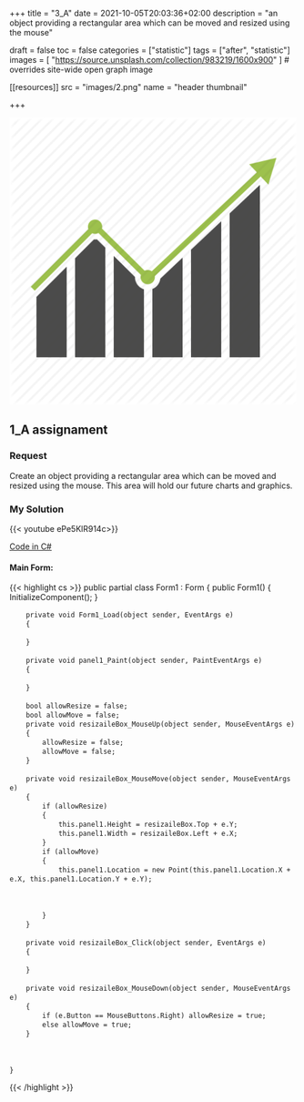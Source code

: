 +++
title = "3_A"
date = 2021-10-05T20:03:36+02:00
description = "an object providing a rectangular area which can be moved and resized using the mouse"

draft = false
toc = false
categories = ["statistic"]
tags = ["after", "statistic"]
images = [
  "https://source.unsplash.com/collection/983219/1600x900"
] # overrides site-wide open graph image

[[resources]]
  src = "images/2.png"
  name = "header thumbnail"

+++

![header](images/2.png)

## 1_A assignament

### Request
Create an object providing a rectangular area which can be moved and resized using the mouse. This area will hold our future charts and graphics.


### My Solution
{{< youtube ePe5KlR914c>}}


[Code in C#](https://github.com/yuky2020/Statistics-Pratical-LABS/tree/main/Assignment3/Resiziable%20model)


#### Main Form:

{{< highlight cs >}}
  public partial class Form1 : Form
    {
        public Form1()
        {
            InitializeComponent();
        }

        private void Form1_Load(object sender, EventArgs e)
        {

        }

        private void panel1_Paint(object sender, PaintEventArgs e)
        {

        }

        bool allowResize = false;
        bool allowMove = false;
        private void resizaileBox_MouseUp(object sender, MouseEventArgs e)
        {
            allowResize = false;
            allowMove = false;
        }

        private void resizaileBox_MouseMove(object sender, MouseEventArgs e)
        {
            if (allowResize)
            {
                this.panel1.Height = resizaileBox.Top + e.Y;
                this.panel1.Width = resizaileBox.Left + e.X;
            }
            if (allowMove)
            {
                this.panel1.Location = new Point(this.panel1.Location.X + e.X, this.panel1.Location.Y + e.Y);
                

                
            }
        }

        private void resizaileBox_Click(object sender, EventArgs e)
        {

        }

        private void resizaileBox_MouseDown(object sender, MouseEventArgs e)
        {
            if (e.Button == MouseButtons.Right) allowResize = true;
            else allowMove = true;
        }

       

    }
  {{< /highlight >}}

